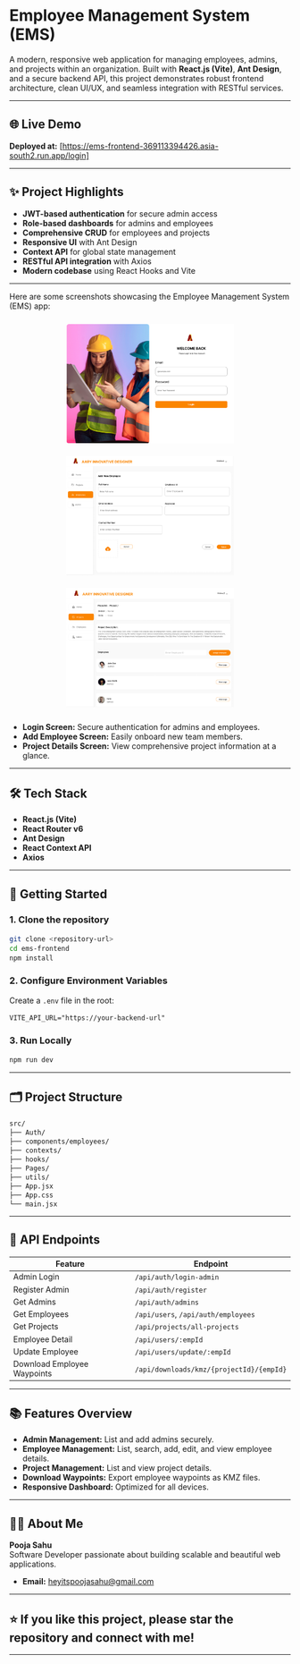 # Employee Management System (EMS) 

A modern, responsive web application for managing employees, admins, and projects within an organization. Built with **React.js (Vite)**, **Ant Design**, and a secure backend API, this project demonstrates robust frontend architecture, clean UI/UX, and seamless integration with RESTful services.

---

## 🌐 Live Demo

**Deployed at:** [https://ems-frontend-369113394426.asia-south2.run.app/login]

---

## ✨ Project Highlights

- **JWT-based authentication** for secure admin access
- **Role-based dashboards** for admins and employees
- **Comprehensive CRUD** for employees and projects
- **Responsive UI** with Ant Design
- **Context API** for global state management
- **RESTful API integration** with Axios
- **Modern codebase** using React Hooks and Vite

---

Here are some screenshots showcasing the Employee Management System (EMS) app:

<div align="center">
   <img src="Employee-Management-System-Web/src/assets/png/login screen.png" alt="Login Screen" width="300" style="margin: 10px;"/>
   <img src="Employee-Management-System-Web/src/assets/png/adding employe.png" alt="Add Employee Screen" width="300" style="margin: 10px;"/>
   <img src="Employee-Management-System-Web/src/assets/png/project screen details.png" alt="Project Details Screen" width="300" style="margin: 10px;"/>
</div>

- **Login Screen:** Secure authentication for admins and employees.
- **Add Employee Screen:** Easily onboard new team members.
- **Project Details Screen:** View comprehensive project information at a glance.

---

## 🛠️ Tech Stack

- **React.js (Vite)**
- **React Router v6**
- **Ant Design**
- **React Context API**
- **Axios**

---

## 🚀 Getting Started

### 1. Clone the repository

```bash
git clone <repository-url>
cd ems-frontend
npm install
```

### 2. Configure Environment Variables

Create a `.env` file in the root:

```
VITE_API_URL="https://your-backend-url"
```

### 3. Run Locally

```bash
npm run dev
```

---

## 🗂️ Project Structure

```
src/
├── Auth/
├── components/employees/
├── contexts/
├── hooks/
├── Pages/
├── utils/
├── App.jsx
├── App.css
└── main.jsx
```

---

## 🔗 API Endpoints

| Feature                     | Endpoint                                 |
| --------------------------- | ---------------------------------------- |
| Admin Login                 | `/api/auth/login-admin`                  |
| Register Admin              | `/api/auth/register`                     |
| Get Admins                  | `/api/auth/admins`                       |
| Get Employees               | `/api/users`, `/api/auth/employees`      |
| Get Projects                | `/api/projects/all-projects`             |
| Employee Detail             | `/api/users/:empId`                      |
| Update Employee             | `/api/users/update/:empId`               |
| Download Employee Waypoints | `/api/downloads/kmz/{projectId}/{empId}` |

---

## 📚 Features Overview

- **Admin Management:** List and add admins securely.
- **Employee Management:** List, search, add, edit, and view employee details.
- **Project Management:** List and view project details.
- **Download Waypoints:** Export employee waypoints as KMZ files.
- **Responsive Dashboard:** Optimized for all devices.

---

## 🙋‍♂️ About Me

**Pooja Sahu**  
Software Developer passionate about building scalable and beautiful web applications.

- **Email:** heyitspoojasahu@gmail.com

---

## ⭐️ If you like this project, please star the repository and connect with me!

---
